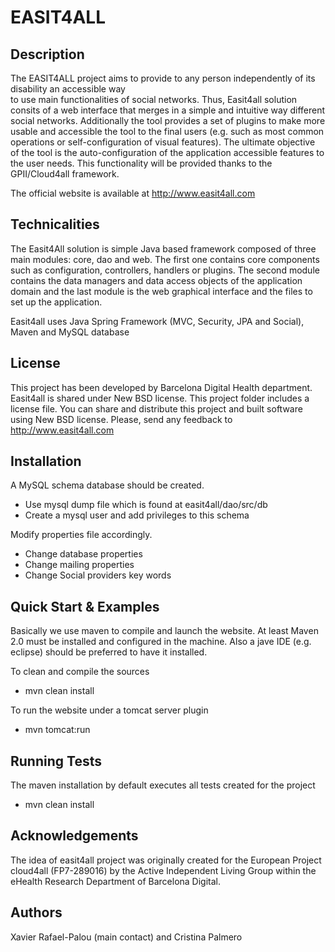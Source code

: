 EASIT4ALL
=========

Description
-----------

The EASIT4ALL project aims to provide to any person independently of its disability an accessible way  
to use main functionalities of social networks. Thus, Easit4all solution consits of a web interface that merges in a
simple and intuitive way different social networks. Additionally the tool provides a set of plugins 
to make more usable and accessible the tool to the final users (e.g. such as most common operations or self-configuration of visual features).
The ultimate objective of the tool is the auto-configuration of the application accessible features to the user needs. 
This functionality will be provided thanks to the GPII/Cloud4all framework.

The official website is available at http://www.easit4all.com 

Technicalities
--------------
The Easit4All solution is simple Java based framework composed of 
three main modules: core, dao and web. The first one contains core components such as configuration, 
controllers, handlers or plugins. The second module contains the data managers and data access objects of the application domain 
and the last module is the web graphical interface and the files to set up the application.

Easit4all uses Java Spring Framework (MVC, Security, JPA and Social), Maven and MySQL database

License
-------

This project has been developed by Barcelona Digital Health department. Easit4all is shared under New BSD license. 
This project folder includes a license file. You can share and distribute this project and built software using New 
BSD license. Please, send any feedback to http://www.easit4all.com

Installation
------------

A MySQL schema database should be created.
- Use mysql dump file which is found at easit4all/dao/src/db
- Create a mysql user and add privileges to this schema

Modify properties file accordingly.
- Change database properties
- Change mailing properties
- Change Social providers key words


Quick Start & Examples
----------------------

Basically we use maven to compile and launch the website. 
At least Maven 2.0 must be installed and configured in the machine. 
Also a jave IDE (e.g. eclipse) should be preferred to have it installed.

To clean and compile the sources
- mvn clean install

To run the website under a tomcat server plugin
- mvn tomcat:run


Running Tests
-------------

The maven installation by default executes all tests created for the project
- mvn clean install


Acknowledgements
----------------

The idea of easit4all project was originally created for the European Project cloud4all (FP7-289016) by the Active Independent Living Group 
within the eHealth Research Department of Barcelona Digital.

Authors
-------

Xavier Rafael-Palou (main contact) and Cristina Palmero
